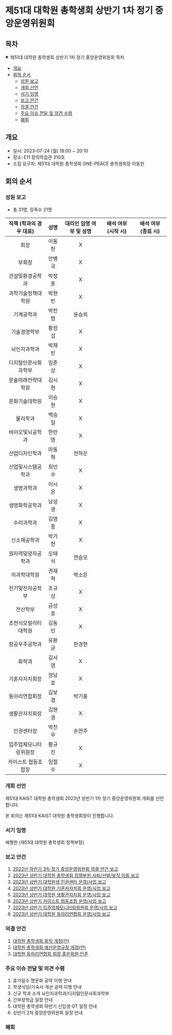 제51대 대학원 총학생회 상반기 1차 정기 중앙운영위원회
===

## 목차
<details open>
<summary>제51대 대학원 총학생회 상반기 1차 정기 중앙운영위원회 목차</summary>
  
- [개요](#개요) 
- [회의 순서](#회의-순서) 
	- [성원 보고](#성원-보고) 
	- [개회 선언](#개회-선언) 
	- [서기 임명](#서기-임명) 
	- [보고 안건](#보고-안건) 
	- [의결 안건](#의결-안건) 
	- [주요 이슈 전달 및 의견 수렴](#주요-이슈-전달-및-의견-수렴) 
	- [폐회](#폐회) 
</details>

## 개요
- 일시: 2023-07-24 (월) 18:00 ~ 20:10
- 장소: E11 창의학습관 310호
- 소집 요구자: 제51대 대학원 총학생회 ONE-PEACE 총학생회장 이동헌

## 회의 순서
### 성원 보고
- 총 31명, 정족수 21명

| 직책 (학과의 경우 대표) | 성명 | 대리인 임명 여부 및 성명 | 배석 여부 (시작 시) | 배석 여부 (종료 시) |
|:---:|:---:|:---:|:---:|:---:|
| 회장 | 이동헌 | X |  |  |
| 부회장 | 안병국 | X |  |  |
| 건설및환경공학과 | 박정훈 | X |  |  |
| 과학기술정책대학원 | 박현빈 | X |  |  |
| 기계공학과 | 박찬범 | 윤승희 |  |  |
| 기술경영학부 | 황정섭 | X |  |  |
| 뇌인지과학과 | 박재빈 | X |  |  |
| 디지털인문사회과학부 | 임준상 | X |  |  |
| 문술미래전략대학원 | 김시현 | X |  |  |
| 문화기술대학원 | 이승현 | X |  |  |
| 물리학과 | 백승일 | X |  |  |
| 바이오및뇌공학과 | 한만영 | X |  |  |
| 산업디자인학과 | 마동혁 | 전하은 |  |  |
| 산업및시스템공학과 | 최인수 | X |  |  |
| 생명과학과 | 이시온 | X |  |  |
| 생명화학공학과 | 남성경 | X |  |  |
| 수리과학과 | 김영종 | X |  |  |
| 신소재공학과 | 박기현 | X |  |  |
| 원자력및양자공학과 | 오태석 | 연승모 |  |  |
| 의과학대학원 | 권재혁 | 박소은 |  |  |
| 전기및전자공학부 | 조규상 | X |  |  |
| 전산학부 | 금성호 | X |  |  |
| 조천식모빌리티대학원 | 김동민 | X |  |  |
| 항공우주공학과 | 유환균 | 한경현 |  |  |
| 화학과 | 김서영 | X |  |  |
| 기혼자자치회장 | 정남호 | X |  |  |
| 동아리연합회장 | 김보겸 | 박기홍 |  |  |
| 생활관자치회장 | 김현경 | X |  |  |
| 인권센터장 | 박찬우 | 손연주 |  |  |
| 입주업체모니터링위원장 | 황규진 | X |  |  |
| 카이스트 협동조합장 | 임철수 | X |  |  |

### 개회 선언
제51대 KAIST 대학원 총학생회 2023년 상반기 1차 정기 중앙운영위원회 개회를 선언합니다. 

본 회의는 제51대 KAIST 대학원 총학생회장이 진행합니다.

### 서기 임명
배형한 (제51대 대학원 총학생회 정책부장)

### 보고 안건
1. [2022년 하반기 3차 정기 중앙운영위원회 의결 안건 보고](보고안건/2022년-하반기-3차-정기-중앙운영위원회-의결-안건-보고.md) 
2. [2023년 상반기 대학원 총학생회 집행부원 사퇴/선발/보직 이동 보고](보고안건/2023년-상반기-집행부원-선발-보고.md) 
3. [2023년 상반기 대학원생 인권센터 운영/사업 보고](보고안건/대학원생인권센터-2023년-상반기-운영사업보고.md) 
4. [2023년 상반기 대학원 기혼자자치회 운영/사업 보고](보고안건/대학원기혼자자치회-2023년-상반기-운영사업보고.md) 
5. [2023년 상반기 대학원 생활관자치회 운영/사업 보고](보고안건/대학원생활관자치회-2023년-상반기-운영사업보고.md) 
6. [2023년 상반기 카이스트 협동조합 운영/사업 보고](보고안건/카이스트협동조합-2023년-상반기-운영사업보고.md) 
7. [2023년 상반기 입주업체모니터링위원회 운영/사업 보고](보고안건/입주업체모니터링위원회-2023년-상반기-운영사업보고.md) 
8. [2023년 상반기 대학원 동아리연합회 운영/사업 보고](보고안건/대학원동아리연합회-2023년-상반기-운영사업보고.md)

### 의결 안건
1. [대학원 총학생회 회칙 개정(안)](의결안건/agenda1.md)
2. [대학원 총학생회 예산운영규정 개정(안)](의결안건/agenda2.md)
3. [대학원 동아리연합회 회장 중운위원 인준](의결안건/의결2-대학원동아리연합회-회장-중운위원-인준.md)


### 주요 이슈 전달 및 의견 수렴
1. 휴가일수 명문화 공약 이행 안내
2. 학생식당/기숙사 개선 공약 이행 안내
3. 신규 학과 소개 뇌인지과학과/디지털인문사회과학부
4. 간부장학금 일정 안내
5. 대학원 총학생회 하반기 신입생 OT 일정 안내
6. 상반기 2차 중앙운영위원회 일정 안내

### 폐회
